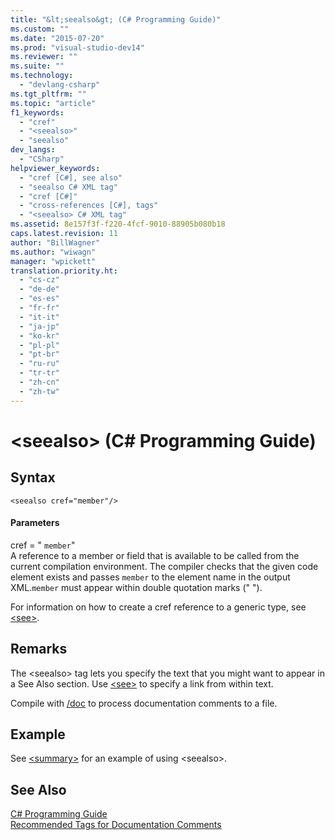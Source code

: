 ```yaml
---
title: "&lt;seealso&gt; (C# Programming Guide)"
ms.custom: ""
ms.date: "2015-07-20"
ms.prod: "visual-studio-dev14"
ms.reviewer: ""
ms.suite: ""
ms.technology: 
  - "devlang-csharp"
ms.tgt_pltfrm: ""
ms.topic: "article"
f1_keywords: 
  - "cref"
  - "<seealso>"
  - "seealso"
dev_langs: 
  - "CSharp"
helpviewer_keywords: 
  - "cref [C#], see also"
  - "seealso C# XML tag"
  - "cref [C#]"
  - "cross-references [C#], tags"
  - "<seealso> C# XML tag"
ms.assetid: 8e157f3f-f220-4fcf-9010-88905b080b18
caps.latest.revision: 11
author: "BillWagner"
ms.author: "wiwagn"
manager: "wpickett"
translation.priority.ht: 
  - "cs-cz"
  - "de-de"
  - "es-es"
  - "fr-fr"
  - "it-it"
  - "ja-jp"
  - "ko-kr"
  - "pl-pl"
  - "pt-br"
  - "ru-ru"
  - "tr-tr"
  - "zh-cn"
  - "zh-tw"
---
```

# &lt;seealso&gt; (C# Programming Guide)
## Syntax  
  
```  
<seealso cref="member"/>  
```  
  
#### Parameters  
 cref = " `member`"  
 A reference to a member or field that is available to be called from the current compilation environment. The compiler checks that the given code element exists and passes `member` to the element name in the output XML.`member` must appear within double quotation marks (" ").  
  
 For information on how to create a cref reference to a generic type, see [\<see>](../../../csharp/programming-guide/xmldoc/see.md).  
  
## Remarks  
 The \<seealso> tag lets you specify the text that you might want to appear in a See Also section. Use [\<see>](../../../csharp/programming-guide/xmldoc/see.md) to specify a link from within text.  
  
 Compile with [/doc](../../../csharp/language-reference/compiler-options/doc-compiler-option.md) to process documentation comments to a file.  
  
## Example  
 See [\<summary>](../../../csharp/programming-guide/xmldoc/summary.md) for an example of using \<seealso>.  
  
## See Also  
 [C# Programming Guide](../../../csharp/programming-guide/index.md)   
 [Recommended Tags for Documentation Comments](../../../csharp/programming-guide/xmldoc/recommended-tags-for-documentation-comments.md)